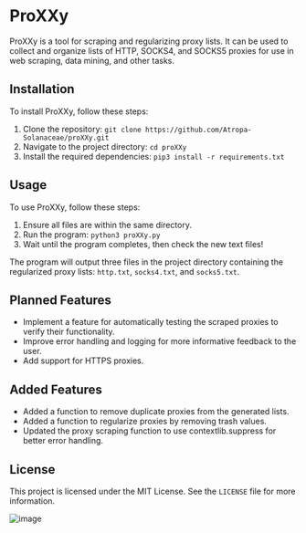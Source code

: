 # ProXXy

ProXXy is a tool for scraping and regularizing proxy lists. It can be used to collect and organize lists of HTTP, SOCKS4, and SOCKS5 proxies for use in web scraping, data mining, and other tasks.

## Installation

To install ProXXy, follow these steps:

1. Clone the repository: `git clone https://github.com/Atropa-Solanaceae/proXXy.git`
2. Navigate to the project directory: `cd proXXy`
3. Install the required dependencies: `pip3 install -r requirements.txt`

## Usage

To use ProXXy, follow these steps:

1. Ensure all files are within the same directory.
2. Run the program: `python3 proXXy.py`
3. Wait until the program completes, then check the new text files!

The program will output three files in the project directory containing the regularized proxy lists: `http.txt`, `socks4.txt`, and `socks5.txt`.

## Planned Features
- Implement a feature for automatically testing the scraped proxies to verify their functionality.
- Improve error handling and logging for more informative feedback to the user.
- Add support for HTTPS proxies.

## Added Features
- Added a function to remove duplicate proxies from the generated lists.
- Added a function to regularize proxies by removing trash values.
- Updated the proxy scraping function to use contextlib.suppress for better error handling.

## License

This project is licensed under the MIT License. See the `LICENSE` file for more information.


![image](https://user-images.githubusercontent.com/89823371/229643010-7eff1a16-b10e-4b98-a50b-15495582903e.png)

